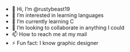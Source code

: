 - 👋 Hi, I’m @rustybeast19
- 👀 I’m interested in learning languages
- 🌱 I’m currently learning C 
- 💞️ I’m looking to collaborate in anything I could 
- 📫 How to reach me at my mail
- ⚡ Fun fact: I know graphic designer 

<!---
rustybeast19/rustybeast19 is a ✨ special ✨ repository because its `README.md` (this file) appears on your GitHub profile.
You can click the Preview link to take a look at your changes.
--->
